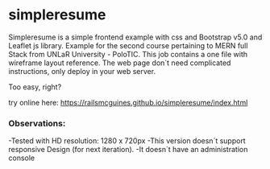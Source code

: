 # simpleresume

Simpleresume is a simple frontend example with css and Bootstrap v5.0 and Leaflet js library.
Example for the second course pertaining  to MERN full Stack from UNLaR University - PoloTIC. 
This job contains a one file with wireframe layout reference.
The web page don´t need complicated instructions, only deploy in your web server.

Too easy, right?

try online here:
https://railsmcguines.github.io/simpleresume/index.html

### Observations:

  -Tested with HD resolution: 1280 x 720px
  -This version doesn´t support responsive Design (for next iteration).
  -It doesn´t have an administration console 
